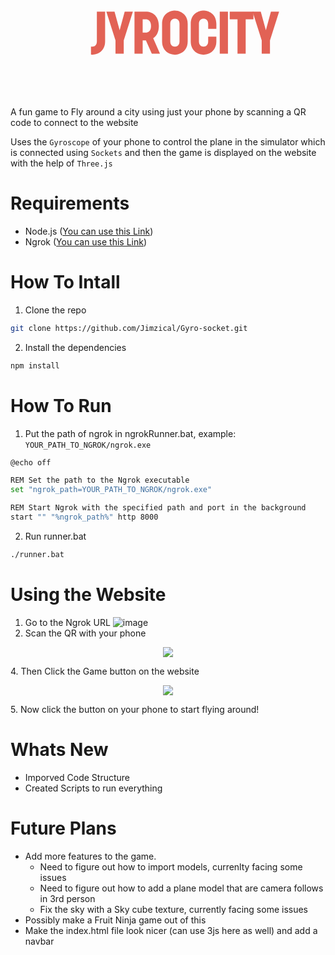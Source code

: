 
<div align="center">
<svg xmlns:dc="http://purl.org/dc/elements/1.1/" xmlns:cc="http://creativecommons.org/ns#" xmlns:rdf="http://www.w3.org/1999/02/22-rdf-syntax-ns#" xmlns:svg="http://www.w3.org/2000/svg" xmlns="http://www.w3.org/2000/svg" id="svg94557" viewBox="0 310 924 68" height="256px" width="512px" version="1.1">
      <g id="logo-group">
        <g id="logo-center" transform="translate(186.0828375000002 0)">
          <g id="slogan" style="font-style:normal;font-weight:normal;font-size:32px;line-height:1;font-family:BrandmarkSans26;font-variant-ligatures:none;text-align:center;text-anchor:middle" transform="translate(0 0)"></g>
          <g id="title" style="font-style:normal;font-weight:normal;font-size:72px;line-height:1;font-family:BrandmarkSans26;font-variant-ligatures:normal;text-align:center;text-anchor:middle" transform="translate(0 0)">
            <path id="path94566" style="font-style:normal;font-weight:normal;font-size:72px;line-height:1;font-family:BrandmarkSans26;font-variant-ligatures:normal;text-align:center;text-anchor:middle" d="M 416.55894,-14.76 V -50.4 h -9.864 v 35.64 c 0,4.536 -2.664,6.336 -5.472,6.336 -0.576,0 -1.08,-0.072 -1.584,-0.216 v 9.792 c 0.576,0.072 1.08,0.072 1.584,0.072 5.472,0 15.336,-3.6 15.336,-15.984 z" stroke-width="0" stroke-linejoin="miter" stroke-miterlimit="2" fill="#e26255" stroke="#e26255" transform="translate(0 344.11600000000004) translate(50 -21.855999999999987) scale(2.4499999999999997) translate(-399.63894 50.4)"></path>
            <path id="path94568" style="font-style:normal;font-weight:normal;font-size:72px;line-height:1;font-family:BrandmarkSans26;font-variant-ligatures:normal;text-align:center;text-anchor:middle" d="m 438.85531,-15.912 10.944,-34.488 h -9.792 l -6.048,22.32 -6.12,-22.32 h -9.792 l 10.944,34.488 V 0 h 9.864 z" stroke-width="0" stroke-linejoin="miter" stroke-miterlimit="2" fill="#e26255" stroke="#e26255" transform="translate(0 344.11600000000004) translate(95.10050649999995 -21.855999999999987) scale(2.4499999999999997) translate(-418.04731 50.4)"></path>
            <path id="path94570" style="font-style:normal;font-weight:normal;font-size:72px;line-height:1;font-family:BrandmarkSans26;font-variant-ligatures:normal;text-align:center;text-anchor:middle" d="M 465.41094,-15.984 472.46694,0 h 9.792 l -8.136,-18.504 c 4.176,-2.736 6.768,-7.704 6.768,-14.688 0,-11.232 -6.624,-17.208 -15.768,-17.208 h -13.392 V 0 h 9.792 v -15.984 z m -3.888,-9.36 v -15.768 h 4.104 c 1.872,0 5.904,1.224 5.904,7.92 0,6.696 -4.032,7.848 -5.904,7.848 z" stroke-width="0" stroke-linejoin="miter" stroke-miterlimit="2" fill="#e26255" stroke="#e26255" transform="translate(0 344.11600000000004) translate(177.62539999999987 -21.855999999999987) scale(2.4499999999999997) translate(-451.73094 50.4)"></path>
            <path id="path94572" style="font-style:normal;font-weight:normal;font-size:72px;line-height:1;font-family:BrandmarkSans26;font-variant-ligatures:normal;text-align:center;text-anchor:middle" d="m 500.09694,-51.624 c -5.544,0 -15.336,3.6 -15.336,15.984 v 20.88 c 0,12.384 9.792,15.984 15.336,15.984 5.544,0 15.336,-3.6 15.336,-15.984 v -20.88 c 0,-12.384 -9.792,-15.984 -15.336,-15.984 z m -5.544,36.864 v -20.88 c 0,-4.536 2.736,-6.336 5.544,-6.336 2.808,0 5.544,1.8 5.544,6.336 v 20.88 c 0,4.536 -2.736,6.336 -5.544,6.336 -2.808,0 -5.544,-1.8 -5.544,-6.336 z" stroke-width="0" stroke-linejoin="miter" stroke-miterlimit="2" fill="#e26255" stroke="#e26255" transform="translate(0 344.11600000000004) translate(258.5488999999999 -24.85479999999999) scale(2.4499999999999997) translate(-484.76094 51.624)"></path>
            <path id="path94574" style="font-style:normal;font-weight:normal;font-size:72px;line-height:1;font-family:BrandmarkSans26;font-variant-ligatures:normal;text-align:center;text-anchor:middle" d="m 539.95344,-35.64 v 5.904 h 9.792 v -5.904 c 0,-12.384 -9.792,-15.984 -15.336,-15.984 -5.544,0 -15.336,3.6 -15.336,15.984 v 20.88 c 0,12.384 9.792,15.984 15.336,15.984 5.544,0 15.336,-3.6 15.336,-15.984 v -5.688 h -9.792 v 5.688 c 0,4.536 -2.736,6.336 -5.544,6.336 -2.808,0 -5.544,-1.8 -5.544,-6.336 v -20.88 c 0,-4.536 2.736,-6.336 5.544,-6.336 2.808,0 5.544,1.8 5.544,6.336 z" stroke-width="0" stroke-linejoin="miter" stroke-miterlimit="2" fill="#e26255" stroke="#e26255" transform="translate(0 344.11600000000004) translate(342.6145249999998 -24.85479999999999) scale(2.4499999999999997) translate(-519.07344 51.624)"></path>
            <path id="path94576" style="font-style:normal;font-weight:normal;font-size:72px;line-height:1;font-family:BrandmarkSans26;font-variant-ligatures:normal;text-align:center;text-anchor:middle" d="M 553.82469,-50.4 V 0 h 9.792 v -50.4 z" stroke-width="0" stroke-linejoin="miter" stroke-miterlimit="2" fill="#e26255" stroke="#e26255" transform="translate(0 344.11600000000004) translate(427.75508749999983 -21.855999999999987) scale(2.4499999999999997) translate(-553.82469 50.4)"></path>
            <path id="path94578" style="font-style:normal;font-weight:normal;font-size:72px;line-height:1;font-family:BrandmarkSans26;font-variant-ligatures:normal;text-align:center;text-anchor:middle" d="m 584.85894,-41.112 h 9.288 V -50.4 h -28.368 v 9.288 h 9.288 V 0 h 9.792 z" stroke-width="0" stroke-linejoin="miter" stroke-miterlimit="2" fill="#e26255" stroke="#e26255" transform="translate(0 344.11600000000004) translate(457.0429999999998 -21.855999999999987) scale(2.4499999999999997) translate(-565.77894 50.4)"></path>
            <path id="path94580" style="font-style:normal;font-weight:normal;font-size:72px;line-height:1;font-family:BrandmarkSans26;font-variant-ligatures:normal;text-align:center;text-anchor:middle" d="m 613.93344,-15.912 10.944,-34.488 h -9.792 l -6.048,22.32 -6.12,-22.32 h -9.792 l 10.944,34.488 V 0 h 9.864 z" stroke-width="0" stroke-linejoin="miter" stroke-miterlimit="2" fill="#e26255" stroke="#e26255" transform="translate(0 344.11600000000004) translate(524.0419249999995 -21.855999999999987) scale(2.4499999999999997) translate(-593.12544 50.4)"></path>
          </g>
        </g>
      </g>
    </svg>
</div>

A fun game to Fly around a city using just your phone by scanning a QR code to connect to the website

Uses the `Gyroscope` of your phone to control the plane in the simulator which is connected using `Sockets` and then the game is displayed on the website with the help of `Three.js`

# Requirements
- Node.js ([You can use this Link](https://nodejs.org/en/download))
- Ngrok ([You can use this Link](https://ngrok.com/download))

# How To Intall
1. Clone the repo
``` bash
git clone https://github.com/Jimzical/Gyro-socket.git
```

2. Install the dependencies
``` bash
npm install
```


# How To Run

1. Put the path of ngrok in ngrokRunner.bat, example: `YOUR_PATH_TO_NGROK/ngrok.exe`
``` bash
@echo off

REM Set the path to the Ngrok executable
set "ngrok_path=YOUR_PATH_TO_NGROK/ngrok.exe"

REM Start Ngrok with the specified path and port in the background
start "" "%ngrok_path%" http 8000
```


2. Run runner.bat
``` bash
./runner.bat
```

# Using the Website

1. Go to the Ngrok URL
   ![image](https://github.com/Jimzical/Gyro-socket/assets/97384467/afefd875-b40f-4c45-b4d6-13a0a6a80590)
2. Scan the QR with your phone </br>
<p align="center">
  <img src="https://github.com/Jimzical/Gyro-socket/assets/97384467/6b6168d6-eca2-41df-bf1e-d438c36c1c11">
</p>
4. Then Click the Game button on the website
 <p align="center">
  <img src="https://github.com/Jimzical/Gyro-socket/assets/97384467/c0e9409a-6a67-4dda-bab5-42807147e51e">
</p>
5. Now click the button on your phone to start flying around!


# Whats New

- Imporved Code Structure
- Created Scripts to run everything


# Future Plans
- Add more features to the game.
  - Need to figure out how to import models, currenlty facing some issues
  - Need to figure out how to add a plane model that are camera follows in 3rd person
  - Fix the sky with a Sky cube texture, currently facing some issues
- Possibly make a Fruit Ninja game out of this
- Make the index.html file look nicer (can use 3js here as well) and add a navbar
